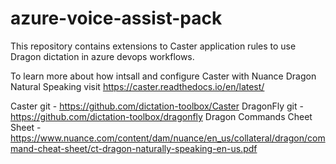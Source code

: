# azure-voice-assist-pack
This repository contains  extensions to Caster application rules to use Dragon dictation in azure devops workflows.

To learn more about how intsall and configure Caster with Nuance Dragon Natural Speaking visit https://caster.readthedocs.io/en/latest/

Caster git - https://github.com/dictation-toolbox/Caster
DragonFly git - https://github.com/dictation-toolbox/dragonfly
Dragon Commands Cheet Sheet - https://www.nuance.com/content/dam/nuance/en_us/collateral/dragon/command-cheat-sheet/ct-dragon-naturally-speaking-en-us.pdf
